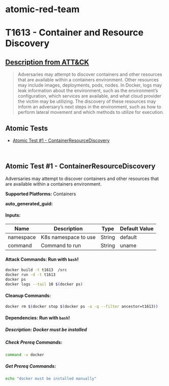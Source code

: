 # atomic-red-team
# T1613 -  Container and Resource Discovery
## [Description from ATT&CK](https://attack.mitre.org/techniques/T1613/)
<blockquote>Adversaries may attempt to discover containers and other resources that are available within a containers environment. Other resources may include images, deployments, pods, nodes.
In Docker, logs may leak information about the environment, such as the environment’s configuration, which services are available, and what cloud provider the victim may be utilizing. The discovery of these resources may inform an adversary’s next steps in the environment, such as how to perform lateral movement and which methods to utilize for execution.</blockquote>

## Atomic Tests

- [Atomic Test #1 - ContainerResourceDiscovery](#atomic-test-1---ContainerResourceDiscovery)


<br/>

## Atomic Test #1 - ContainerResourceDiscovery
Adversaries may attempt to discover containers and other resources that are available within a containers environment. 

**Supported Platforms:** Containers


**auto_generated_guid:** 





#### Inputs:
| Name | Description | Type | Default Value |
|------|-------------|------|---------------|
| namespace | K8s namespace to use | String | default|
| command | Command to run | String | uname|


#### Attack Commands: Run with `bash`! 


```bash
docker build -t t1613  /src
docker run -d -t t1613
docker ps
docker logs --tail 10 $(docker ps)

```

#### Cleanup Commands:
```bash
docker rm $(docker stop $(docker ps -a -q --filter ancestor=t1613))
```



#### Dependencies:  Run with `bash`!
##### Description: Docker must be installed
##### Check Prereq Commands:
```bash
command -v docker

```
##### Get Prereq Commands:
```bash
echo "docker must be installed manually"

```




<br/>

